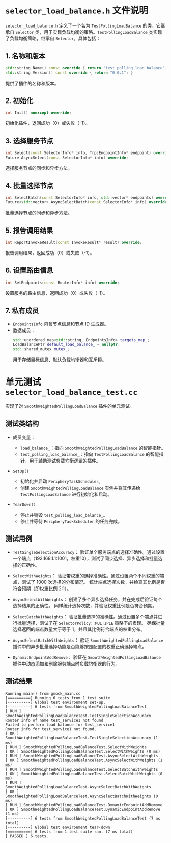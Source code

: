 
# `selector_load_balance.h` 文件说明

`selector_load_balance.h` 定义了一个名为 `TestPollingLoadBalance` 的类，它继承自 `Selector` 类，用于实现负载均衡的策略。`TestPollingLoadBalance` 类实现了负载均衡策略，继承自 `Selector`，具体包括：

## 1. 名称和版本

```cpp
std::string Name() const override { return "test_polling_load_balance"; }
std::string Version() const override { return "0.0.1"; }
```
提供了插件的名称和版本。

## 2. 初始化

```cpp
int Init() noexcept override;
```
初始化插件，返回成功（0）或失败（-1）。

## 3. 选择服务节点

```cpp
int Select(const SelectorInfo* info, TrpcEndpointInfo* endpoint) override;
Future AsyncSelect(const SelectorInfo* info) override;
```
选择服务节点的同步和异步方法。

## 4. 批量选择节点

```cpp
int SelectBatch(const SelectorInfo* info, std::vector* endpoints) override;
Future<std::vector> AsyncSelectBatch(const SelectorInfo* info) override;
```
批量选择节点的同步和异步方法。

## 5. 报告调用结果

```cpp
int ReportInvokeResult(const InvokeResult* result) override;
```
报告调用结果，返回成功（0）或失败（-1）。

## 6. 设置路由信息

```cpp
int SetEndpoints(const RouterInfo* info) override;
```
设置服务的路由信息，返回成功（0）或失败（-1）。

## 7. 私有成员

- `EndpointsInfo` 包含节点信息和节点 ID 生成器。
- 数据成员：
  ```cpp
  std::unordered_map<std::string, EndpointsInfo> targets_map_;
  LoadBalancePtr default_load_balance_ = nullptr;
  std::shared_mutex mutex_;
  ```
  用于存储目标信息、默认负载均衡器和互斥锁。

# 单元测试 `selector_load_balance_test.cc`

实现了对 `SmoothWeightedPollingLoadBalance` 插件的单元测试。

## 测试类结构

- 成员变量：
  - `load_balance_`：指向 `SmoothWeightedPollingLoadBalance` 的智能指针。
  - `test_polling_load_balance_`：指向 `TestPollingLoadBalance` 的智能指针，用于辅助测试负载均衡逻辑的插件。

- `SetUp()`
  - 初始化并启动 `PeripheryTaskScheduler`。
  - 创建 `SmoothWeightedPollingLoadBalance` 实例并将其传递给 `TestPollingLoadBalance` 进行初始化和启动。

- `TearDown()`
  - 停止并销毁 `test_polling_load_balance_`。
  - 停止并等待 `PeripheryTaskScheduler` 的任务完成。

## 测试用例

- `TestSingleSelectionAccuracy`：
  验证单个服务端点的选择准确性。通过设置一个端点（192.168.1.1:1001，权重10），测试了同步选择、异步选择和批量选择的正确性。

- `SelectWithWeights`：
  验证带权重的选择准确性。通过设置两个不同权重的端点，测试了 1000 次选择的分布情况。
  统计端点选择次数，并检查其比例是否符合预期（即权重比例 2:1）。

- `AsyncSelectWithWeights`：
  创建了多个异步选择任务，并在完成后验证每个选择结果的正确性。
  同样统计选择次数，并验证权重比例是否符合预期。

- `SelectBatchWithWeights`：
  验证批量选择的准确性。通过设置多个端点并进行批量选择，测试了在 `SelectorPolicy::MULTIPLE` 策略下的表现。
  确保批量选择返回的端点数量大于等于 1，并且其比例符合端点的权重分布。

- `AsyncSelectBatchWithWeights`：
  验证 `SmoothWeightedPollingLoadBalance` 插件中的异步批量选择功能是否能够按照配置的权重正确选择端点。

- `DynamicEndpointAddRemove`：
  验证在 `SmoothWeightedPollingLoadBalance` 插件中动态添加和删除服务端点时负载均衡器的行为。

## 测试结果

```
Running main() from gmock_main.cc
[==========] Running 6 tests from 1 test suite.
[----------] Global test environment set-up.
[----------] 6 tests from SmoothWeightedPollingLoadBalanceTest
[ RUN ] SmoothWeightedPollingLoadBalanceTest.TestSingleSelectionAccuracy
Router info of name test_service1 not found
Failed to perform load balance for test_service1
Router info for test_service1 not found.
[ OK ] SmoothWeightedPollingLoadBalanceTest.TestSingleSelectionAccuracy (1 ms)
[ RUN ] SmoothWeightedPollingLoadBalanceTest.SelectWithWeights
[ OK ] SmoothWeightedPollingLoadBalanceTest.SelectWithWeights (0 ms)
[ RUN ] SmoothWeightedPollingLoadBalanceTest.AsyncSelectWithWeights
[ OK ] SmoothWeightedPollingLoadBalanceTest.AsyncSelectWithWeights (1 ms)
[ RUN ] SmoothWeightedPollingLoadBalanceTest.SelectBatchWithWeights
[ OK ] SmoothWeightedPollingLoadBalanceTest.SelectBatchWithWeights (0 ms)
[ RUN ] SmoothWeightedPollingLoadBalanceTest.AsyncSelectBatchWithWeights
[ OK ] SmoothWeightedPollingLoadBalanceTest.AsyncSelectBatchWithWeights (0 ms)
[ RUN ] SmoothWeightedPollingLoadBalanceTest.DynamicEndpointAddRemove
[ OK ] SmoothWeightedPollingLoadBalanceTest.DynamicEndpointAddRemove (1 ms)
[----------] 6 tests from SmoothWeightedPollingLoadBalanceTest (7 ms total)
[----------] Global test environment tear-down
[==========] 6 tests from 1 test suite ran. (7 ms total)
[ PASSED ] 6 tests.
```
